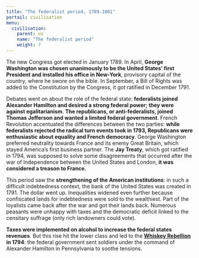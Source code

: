 ```yaml
---
title: "The federalist period, 1789-1801"
portail: civilisation
menu:
  civilisation:
    parent: us
    name: "The federalist period"
    weight: 7
---
```


The new Congress got elected in January 1789. In April, **George Washington was chosen unanimously to be the United States’ first President and installed his office in New-York**, provisory capital of the country, where he swore on the bible. In September, a Bill of Rights was added to the Constitution by the Congress, it got ratified in December 1791.

Debates went on about the role of the federal state: **federalists joined Alexander Hamilton and desired a strong federal power; they were against egalitarianism**. **The republicans, or anti-federalists, joined Thomas Jefferson and wanted a limited federal government**. French Revolution accentuated the differences between the two parties: **while federalists rejected the radical turn events took in 1793, Republicans were enthusiastic about equality and French democracy**. George Washington preferred neutrality towards France and its enemy Great Britain, which stayed America’s first business partner. The **Jay Treaty**, which got ratified in 1794, was supposed to solve some disagreements that occurred after the war of Independence between the United States and London, **it was considered a treason to France.**

This period saw the **strengthening of the American institutions**: in such a difficult indebtedness context, the bank of the United States was created in 1791. The dollar went up. Inequalities widened even further because confiscated lands for indebtedness were sold to the wealthiest. Part of the loyalists came back after the war and got their lands back. Numerous peasants were unhappy with taxes and the democratic deficit linked to the censitary suffrage (only rich landowners could vote).

**Taxes were implemented on alcohol to increase the federal states revenues**. But this rise hit the lower class and led to the [**Whiskey Rebellion**](https://fr.wikipedia.org/wiki/R%C3%A9volte_du_Whisky) **in 1794**: the federal government sent soldiers under the command of Alexander Hamilton in Pennsylvania to soothe tensions.